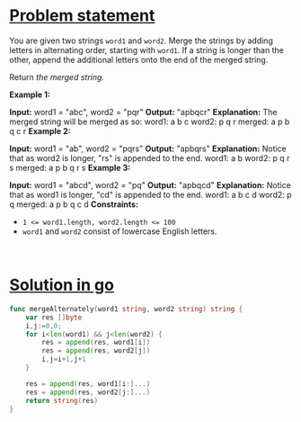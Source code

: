 # [Problem statement](https://leetcode.com/problems/merge-strings-alternately)

You are given two strings `word1` and `word2`. Merge the strings by adding letters in alternating order, starting with `word1`. If a string is longer than the other, append the additional letters onto the end of the merged string.

Return _the merged string._

**Example 1:**


**Input:** word1 = "abc", word2 = "pqr"
**Output:** "apbqcr"
**Explanation:** The merged string will be merged as so:
word1:  a   b   c
word2:    p   q   r
merged: a p b q c r
**Example 2:**


**Input:** word1 = "ab", word2 = "pqrs"
**Output:** "apbqrs"
**Explanation:** Notice that as word2 is longer, "rs" is appended to the end.
word1:  a   b 
word2:    p   q   r   s
merged: a p b q   r   s
**Example 3:**


**Input:** word1 = "abcd", word2 = "pq"
**Output:** "apbqcd"
**Explanation:** Notice that as word1 is longer, "cd" is appended to the end.
word1:  a   b   c   d
word2:    p   q 
merged: a p b q c   d
**Constraints:**

* `1 <= word1.length, word2.length <= 100`
* `word1` and `word2` consist of lowercase English letters.

<br />

# [Solution in go](https://leetcode.com/submissions/detail/1190166892/)

```go
func mergeAlternately(word1 string, word2 string) string {
    var res []byte
    i,j:=0,0;
    for i<len(word1) && j<len(word2) {
        res = append(res, word1[i])
        res = append(res, word2[j])
        i,j=i+1,j+1
    }

    res = append(res, word1[i:]...)
    res = append(res, word2[j:]...)
    return string(res)
}
```